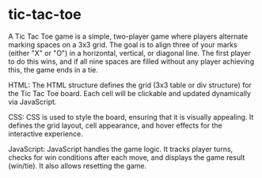 # tic-tac-toe
A Tic Tac Toe game is a simple, two-player game where players alternate marking spaces on a 3x3 grid. The goal is to align three of your marks (either "X" or "O") in a horizontal, vertical, or diagonal line. The first player to do this wins, and if all nine spaces are filled without any player achieving this, the game ends in a tie.

HTML:
The HTML structure defines the grid (3x3 table or div structure) for the Tic Tac Toe board. Each cell will be clickable and updated dynamically via JavaScript.

CSS:
CSS is used to style the board, ensuring that it is visually appealing. It defines the grid layout, cell appearance, and hover effects for the interactive experience.

JavaScript:
JavaScript handles the game logic. It tracks player turns, checks for win conditions after each move, and displays the game result (win/tie). It also allows resetting the game.
